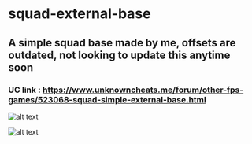 # squad-external-base
## A simple squad base made by me, offsets are outdated, not looking to update this anytime soon
### UC link : https://www.unknowncheats.me/forum/other-fps-games/523068-squad-simple-external-base.html

![alt text](https://github.com/UnnamedZ03/squad-external-base/blob/main/image%20(1).png)

![alt text](https://github.com/UnnamedZ03/squad-external-base/blob/main/image.png)
